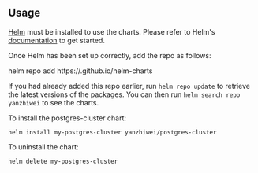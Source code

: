 ## Usage

[Helm](https://helm.sh) must be installed to use the charts.  Please refer to
Helm's [documentation](https://helm.sh/docs) to get started.

Once Helm has been set up correctly, add the repo as follows:

  helm repo add <alias> https://<orgname>.github.io/helm-charts

If you had already added this repo earlier, run `helm repo update` to retrieve
the latest versions of the packages.  You can then run `helm search repo
yanzhiwei` to see the charts.

To install the postgres-cluster chart:

    helm install my-postgres-cluster yanzhiwei/postgres-cluster

To uninstall the chart:

    helm delete my-postgres-cluster
